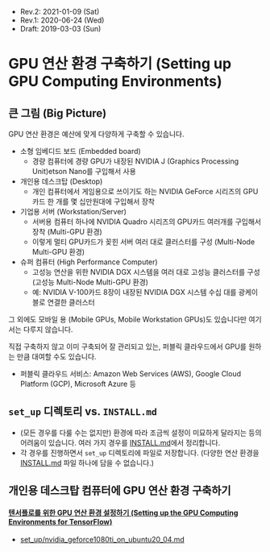 * Rev.2: 2021-01-09 (Sat)
* Rev.1: 2020-06-24 (Wed)
* Draft: 2019-03-03 (Sun)

# GPU 연산 환경 구축하기 (Setting up GPU Computing Environments)

## 큰 그림 (Big Picture)

GPU 연산 환경은 예산에 맞게 다양하게 구축할 수 있습니다.

* 소형 임베디드 보드 (Embedded board)
  * 경량 컴퓨터에 경량 GPU가 내장된 NVIDIA J (Graphics Processing Unit)etson Nano를 구입해서 사용
* 개인용 데스크탑 (Desktop)
  * 개인 컴퓨터에서 게임용으로 쓰이기도 하는 NVIDIA GeForce 시리즈의 GPU카드 한 개를 몇 십만원대에 구입해서 장착
* 기업용 서버 (Workstation/Server)
  * 서버용 컴퓨터 하나에 NVIDIA Quadro 시리즈의 GPU카드 여러개를 구입해서 장착 (Multi-GPU 환경)
  * 이렇게 멀티 GPU카드가 꽂힌 서버 여러 대로 클러스터를 구성 (Multi-Node Multi-GPU 환경)
* 슈퍼 컴퓨터 (High Performance Computer)
  * 고성능 연산을 위한 NVIDIA DGX 시스템을 여러 대로 고성능 클러스터를 구성 (고성능 Multi-Node Multi-GPU 환경)
  * 예: NVIDIA V-100카드 8장이 내장된 NVIDIA DGX 시스템 수십 대를 광케이블로 연결한 클러스터

그 외에도 모바일 용 (Mobile GPUs, Mobile Workstation GPUs)도 있습니다만 여기서는 다루지 않습니다.



직접 구축하지 않고 이미 구축되어 잘 관리되고 있는, 퍼블릭 클라우드에서 GPU를 원하는 만큼 대여할 수도 있습니다.

* 퍼블릭 클라우드 서비스: Amazon Web Services (AWS), Google Cloud Platform (GCP), Microsoft Azure 등

## `set_up` 디렉토리 vs. `INSTALL.md`

* (모든 경우를 다룰 수는 없지만) 환경에 따라 조금씩 설정이 미묘하게 달라지는 등의 어려움이 있습니다. 여러 가지 경우를 [INSTALL.md](INSTALL.md)에서 정리합니다.
* 각 경우를 진행하면서 `set_up` 디렉토리에 파일로 저장합니다. (다양한 연산 환경을 [INSTALL.md](INSTALL.md) 파일 하나에 담을 수 없습니다.)

## 개인용 데스크탑 컴퓨터에 GPU 연산 환경 구축하기

#### [텐서플로를 위한 GPU 연산 환경 설정하기 (Setting up the GPU Computing Environments for TensorFlow)](set_up/gpu_computing_environments_for_tensorflow.md)

* [set_up/nvidia_geforce1080ti_on_ubuntu20_04.md](set_up/nvidia_geforce1080ti_on_ubuntu20_04.md)

